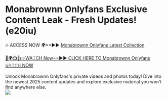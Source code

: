 # Monabrownn Onlyfans Exclusive Content Leak - Fresh Updates! (e20iu)

🔥 ACCESS NOW 🌍==►► <a href="https://tinyurl.com/kvy9nzfs" rel="nofollow">Monabrownn Onlyfans Latest Collection</a>
<br><br>
[🔴🌍📺📱👉WA𝚃CH Now==►► CLICK HERE TO Monabrownn Onlyfans 𝚆𝙰𝚃𝙲𝙷 NOW](https://tinyurl.com/kvy9nzfs)
<br><br>
Unlock Monabrownn Onlyfans's private videos and photos today! Dive into the newest 2025 content updates and explore exclusive material you won’t find anywhere else.
<br>
<a href="https://tinyurl.com/kvy9nzfs" rel="nofollow" data-target="animated-image.originalLink"><img src="https://camo.githubusercontent.com/8a4f000d20f83aca3bf7ec5f350d767afa0574a8a352519fd8cfa583a6f93a33/68747470733a2f2f692e696d6775722e636f6d2f644a486b345a712e676966" data-canonical-src="https://i.imgur.com/dJHk4Zq.gif" style="max-width: 100%; display: inline-block;" data-target="animated-image.originalImage"></a>
<br>
